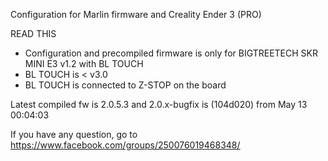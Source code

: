 Configuration for Marlin firmware and Creality Ender 3 (PRO)

READ THIS
- Configuration and precompiled firmware is only for BIGTREETECH SKR MINI E3 v1.2 with BL TOUCH
- BL TOUCH is < v3.0
- BL TOUCH is connected to Z-STOP on the board

Latest compiled fw is 2.0.5.3 and 2.0.x-bugfix is (104d020) from May 13 00:04:03

If you have any question, go to https://www.facebook.com/groups/250076019468348/